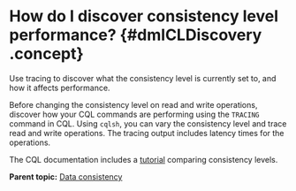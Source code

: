 # How do I discover consistency level performance? {#dmlCLDiscovery .concept}

Use tracing to discover what the consistency level is currently set to, and how it affects performance.

Before changing the consistency level on read and write operations, discover how your CQL commands are performing using the `TRACING` command in CQL. Using `cqlsh`, you can vary the consistency level and trace read and write operations. The tracing output includes latency times for the operations.

The CQL documentation includes a [tutorial](/en/cql-oss/3.3/cql/cql_using/useTracingTrace.html) comparing consistency levels.

**Parent topic:** [Data consistency](../../cassandra/dml/dmlDataConsistencyTOC.md)

